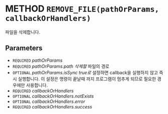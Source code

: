 # METHOD `REMOVE_FILE(pathOrParams, callbackOrHandlers)`
파일을 삭제합니다.

## Parameters
* `REQUIRED` *pathOrParams*
* `REQUIRED` *pathOrParams.path	삭제할* 파일의 경로
* `OPTIONAL` *pathOrParams.isSync	true로* 설정하면 callback을 실행하지 않고 즉시 실행합니다. 이 설정은 명령이 끝날때 까지 프로그램이 멈추게 되므로 필요한 경우에만 사용합니다.
* `REQUIRED` *callbackOrHandlers*
* `OPTIONAL` *callbackOrHandlers.notExists*
* `OPTIONAL` *callbackOrHandlers.error*
* `REQUIRED` *callbackOrHandlers.success*
